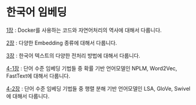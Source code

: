# 한국어 임베딩

[1장][1장link] : Docker를 사용하는 코드와 자연어처리의 역사에 대해서 다룹니다.

[1장link]: https://ok-lab.tistory.com/136?category=922126 "1장입니다"

[2장][2장link] : 다양한 Embedding 종류에 대해서 다룹니다.

[2장link]: https://ok-lab.tistory.com/137?category=922126 "2장입니다"

[3장][3장link] : 한국어 텍스트의 다양한 전처리 방법에 대해서 다룹니다. 

[3장link]: https://ok-lab.tistory.com/141?category=922126 "3장입니다"

[4-1장][4-1장link] : 단어 수준 임베딩 기법들 중 확률 기반 언어모델인 NPLM, Word2Vec, FastText에 대해서 다룹니다.

[4-1장link]: https://ok-lab.tistory.com/158?category=922126 "4장입니다"

[4-2장][4-2장link] : 단어 수준 임베딩 기법들 중 행렬 분해 기반 언어모델인 LSA, GloVe, Swivel에 대해서 다룹니다.

[4-2장link]: https://ok-lab.tistory.com/158?category=922126 "4장입니다"
